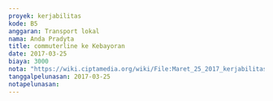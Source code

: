 ```yaml
---
proyek: kerjabilitas
kode: B5
anggaran: Transport lokal
nama: Anda Pradyta
title: commuterline ke Kebayoran
date: 2017-03-25
biaya: 3000
nota: "https://wiki.ciptamedia.org/wiki/File:Maret_25_2017_kerjabilitas_B5_commuter_2_anda792.jpg"
tanggalpelunasan: 2017-03-25
notapelunasan:
---
```

